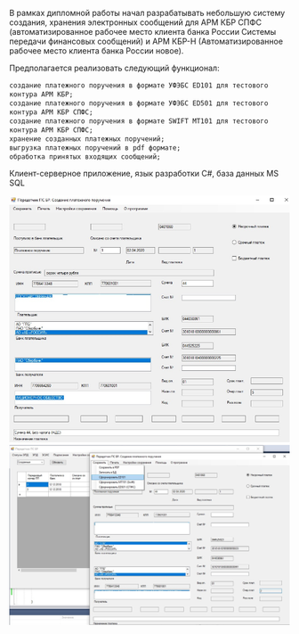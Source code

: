 В рамках дипломной работы начал разрабатывать небольшую систему создания, хранения электронных сообщений для АРМ КБР СПФС (автоматизированное рабочее место клиента банка России Системы передачи финансовых сообщений) и АРМ КБР-Н (Автоматизированное рабочее место клиента банка России новое).

Предполагается реализовать следующий функционал:

    создание платежного поручения в формате УФЭБС ED101 для тестового контура АРМ КБР;
    создание платежного поручения в формате УФЭБС ED501 для тестового контура АРМ КБР СПФС;
    создание платежного поручения в формате SWIFT MT101 для тестового контура АРМ КБР СПФС;
    хранение созданных платежных поручений;
    выгрузка платежных поручений в pdf формате;
    обработка принятых входящих сообщений;

Клиент-серверное приложение, язык разработки C#, база данных MS SQL

![img1](img1.jpg)
![img2](img2.jpg)